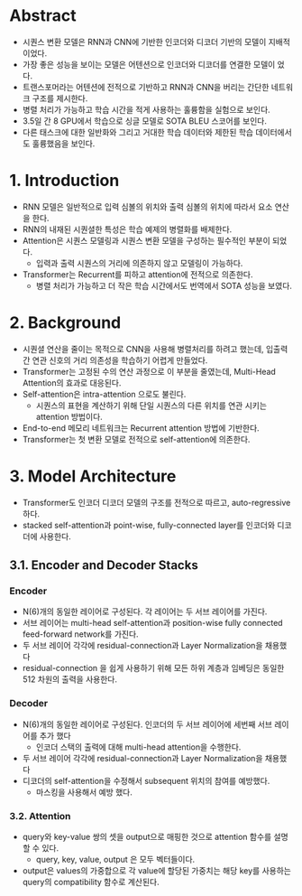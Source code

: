 # Abstract
- 시퀀스 변환 모델은 RNN과 CNN에 기반한 인코더와 디코더 기반의 모델이 지배적이었다.
- 가장 좋은 성능을 보이는 모델은 어텐션으로 인코더와 디코더를 연결한 모델이 었다.
- 트랜스포머라는 어텐션에 전적으로 기반하고 RNN과 CNN을 버리는 간단한 네트워크 구조를 제시한다.
- 병렬 처리가 가능하고 학습 시간을 적게 사용하는 훌륭함을 실험으로 보인다.
- 3.5일 간 8 GPU에서 학습으로 싱글 모델로 SOTA BLEU 스코어를 보인다.
- 다른 태스크에 대한 일반화와 그리고 거대한 학습 데이터와 제한된 학습 데이터에서도 훌륭했음을 보인다.
# 1. Introduction
- RNN 모델은 일반적으로 입력 심볼의 위치와 출력 심볼의 위치에 따라서 요소 연산을 한다.
- RNN의 내재된 시퀀셜한 특성은 학습 예제의 병렬화를 배제한다.
- Attention은 시퀀스 모델링과 시퀀스 변환 모델을 구성하는 필수적인 부분이 되었다.
    - 입력과 출력 시퀀스의 거리에 의존하지 않고 모델링이 가능하다.
- Transformer는 Recurrent를 피하고 attention에 전적으로 의존한다.
    - 병렬 처리가 가능하고 더 작은 학습 시간에서도 번역에서 SOTA 성능을 보였다.
# 2. Background
- 시퀀셜 연산을 줄이는 목적으로 CNN을 사용해 병렬처리를 하려고 했는데, 입출력 간 연관 신호의 거리 의존성을 학습하기 어렵게 만들었다.
- Transformer는 고정된 수의 연산 과정으로 이 부분을 줄였는데, Multi-Head Attention의 효과로 대응된다.
- Self-attention은 intra-attention 으로도 불린다.
    - 시퀀스의 표현을 계산하기 위해 단일 시퀀스의 다른 위치를 연관 시키는 attention 방법이다.
- End-to-end 메모리 네트워크는 Recurrent attention 방법에 기반한다.
- Transformer는 첫 변환 모델로 전적으로 self-attention에 의존한다.
# 3. Model Architecture
- Transformer도 인코더 디코더 모델의 구조를 전적으로 따르고, auto-regressive 하다.
- stacked self-attention과 point-wise, fully-connected layer를 인코더와 디코더에 사용한다.
## 3.1. Encoder and Decoder Stacks
### Encoder
- N(6)개의 동일한 레이어로 구성된다. 각 레이어는 두 서브 레이어를 가진다.
- 서브 레이어는 multi-head self-attention과 position-wise fully connected feed-forward network를 가진다.
- 두 서브 레이어 각각에 residual-connection과 Layer Normalization을 채용했다
- residual-connection 을 쉽게 사용하기 위해 모든 하위 계층과 임베딩은 동일한 512 차원의 출력을 사용한다.
### Decoder
- N(6)개의 동일한 레이어로 구성된다. 인코더의 두 서브 레이어에 세번째 서브 레이어를 추가 했다
    - 인코더 스택의 출력에 대해 multi-head attention을 수행한다.
- 두 서브 레이어 각각에 residual-connection과 Layer Normalization을 채용했다
- 디코더의 self-attention을 수정해서 subsequent 위치의 참여를 예방했다.
    - 마스킹을 사용해서 예방 했다.
### 3.2. Attention
- query와 key-value 쌍의 셋을 output으로 매핑한 것으로 attention 함수를 설명할 수 있다.
    - query, key, value, output 은 모두 벡터들이다.
- output은 values의 가중합으로 각 value에 할당된 가중치는 해당 key를 사용하는 query의 compatibility 함수로 계산된다.
